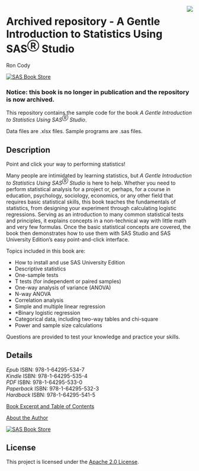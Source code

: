 <a href="https://www.sas.com/store/books/categories/getting-started/a-gentle-introduction-to-statistics-using-sas-studio/prodBK_73143_en.html"><img src='Gentle_cover.jpg' align= 'right'/></a>

# Archived repository - A Gentle Introduction to Statistics Using SAS<sup>Ⓡ</sup> Studio 
Ron Cody
 
 <a href="https://www.sas.com/store/books/categories/getting-started/a-gentle-introduction-to-statistics-using-sas-studio/prodBK_73143_en.html"><img src="https://img.shields.io/badge/Buy%20Now-SAS%20Book%20Store-blue.svg" alt="SAS Book Store" align= 'center'/> </a>




### Notice: this book is no longer in publication and the repository is now archived.
This repository contains the sample code for the book *A Gentle Introduction to Statistics Using SAS<sup>Ⓡ</sup> Studio*. 

Data files are .xlsx files. Sample programs are .sas files.

## Description
Point and click your way to performing statistics!

Many people are intimidated by learning statistics, but *A Gentle Introduction to Statistics Using SAS<sup>Ⓡ</sup> Studio* is here to help. Whether you need to perform statistical analysis for a project or, perhaps, for a course in education, psychology, sociology, economics, or any other field that requires basic statistical skills, this book teaches the fundamentals of statistics, from designing your experiment through calculating logistic regressions. Serving as an introduction to many common statistical tests and principles, it explains concepts in a non-technical way with little math and very few formulas. Once the basic statistical concepts are covered, the book then demonstrates how to use them with SAS Studio and SAS University Edition’s easy point-and-click interface. 

Topics included in this book are:

- How to install and use SAS University Edition 
- Descriptive statistics 
- One-sample tests 
- T tests (for independent or paired samples) 
- One-way analysis of variance (ANOVA) 
- N-way ANOVA 
- Correlation analysis 
- Simple and multiple linear regression 
- *Binary logistic regression 
- Categorical data, including two-way tables and chi-square 
- Power and sample size calculations 

Questions are provided to test your knowledge and practice your skills.

## Details



*Epub* ISBN: 978-1-64295-534-7<br>
*Kindle* ISBN: 978-1-64295-535-4<br>
*PDF* ISBN: 978-1-64295-533-0<br>
*Paperback* ISBN: 978-1-64295-532-3<br>
*Hardback* ISBN: 978-1-64295-541-5

<a href="https://www.sas.com/storefront/aux/en/spstatintro/73143_excerpt.pdf">Book Excerpt and Table of Contents</a><p>
<a href="https://support.sas.com/en/books/authors/ron-cody.html">About the Author</a>


  <a href="https://www.sas.com/store/books/categories/getting-started/a-gentle-introduction-to-statistics-using-sas-studio/prodBK_73143_en.html"><img src="https://img.shields.io/badge/Buy%20Now-SAS%20Book%20Store-blue.svg" alt="SAS Book Store" align= 'center'/> </a>


## License


This project is licensed under the [Apache 2.0 License](./LICENSE).

